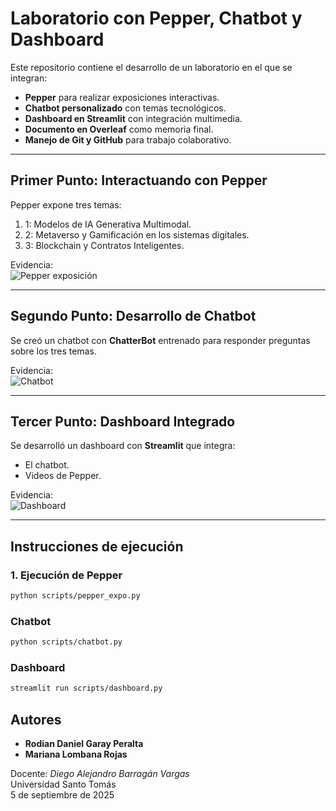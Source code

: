 # Laboratorio con Pepper, Chatbot y Dashboard

Este repositorio contiene el desarrollo de un laboratorio en el que se integran:
- **Pepper** para realizar exposiciones interactivas.
- **Chatbot personalizado** con temas tecnológicos.
- **Dashboard en Streamlit** con integración multimedia.
- **Documento en Overleaf** como memoria final.
- **Manejo de Git y GitHub** para trabajo colaborativo.

---

## Primer Punto: Interactuando con Pepper
Pepper expone tres temas:
1. 1: Modelos de IA Generativa Multimodal.  
2. 2: Metaverso y Gamificación en los sistemas digitales.  
3. 3: Blockchain y Contratos Inteligentes.  

Evidencia:  
![Pepper exposición](images/pepper_expo.png)

---

## Segundo Punto: Desarrollo de Chatbot
Se creó un chatbot con **ChatterBot** entrenado para responder preguntas sobre los tres temas.  

Evidencia:  
![Chatbot](images/chatbot.png)

---

## Tercer Punto: Dashboard Integrado
Se desarrolló un dashboard con **Streamlit** que integra:  
- El chatbot.  
- Videos de Pepper.  

Evidencia:  
![Dashboard](images/dashboard.png)

---

## Instrucciones de ejecución

### 1. Ejecución de Pepper
```bash
python scripts/pepper_expo.py
```
### Chatbot
```bash
python scripts/chatbot.py
````
### Dashboard
```bash
streamlit run scripts/dashboard.py
````
## Autores
- **Rodian Daniel Garay Peralta**  
- **Mariana Lombana Rojas**

Docente: *Diego Alejandro Barragán Vargas*  
Universidad Santo Tomás  
5 de septiembre de 2025



